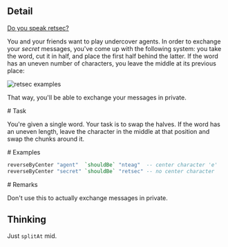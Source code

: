 ## Detail

[Do you speak retsec?](https://www.codewars.com/kata/do-you-speak-retsec)

You and your friends want to play undercover agents. In order to exchange your *secret* messages, you've come up with the following system: you take the word, cut it in half, and place the first half behind the latter. If the word has an uneven number of characters, you leave the middle at its previous place:

![retsec examples](http://i.imgur.com/Ozy6p09.png)

That way, you'll be able to exchange your messages in private.

\# Task

You're given a single word. Your task is to swap the halves. If the word has an uneven length, leave the character in the middle at that position and swap the chunks around it.

\# Examples

```haskell
reverseByCenter "agent"  `shouldBe` "nteag"  -- center character 'e'
reverseByCenter "secret" `shouldBe` "retsec" -- no center character
```

\# Remarks

Don't use this to actually exchange messages in private.

## Thinking

Just `splitAt` mid.